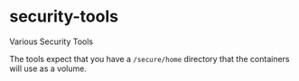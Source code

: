 # security-tools
Various Security Tools

The tools expect that you have a `/secure/home` directory that the containers will use as a volume.

